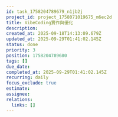 ```yaml
---
id: task_1758204789679_n1jb2j
project_id: project_1758071019675_m6ec2d
title: VibeCoding實作與優化
description: 
created_at: 2025-09-18T14:13:09.679Z
updated_at: 2025-09-29T01:41:02.145Z
status: done
priority: 3
position: 1758204789680
tags: []
due_date: 
completed_at: 2025-09-29T01:41:02.145Z
recurring: daily
focus_exclude: true
estimate: 
assignee: 
relations:
  links: []
---
```












